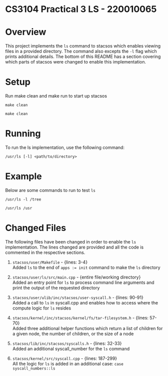 # CS3104 Practical 3 LS - 220010065 #

# Overview #
This project implements the `ls` command to stacsos which enables
viewing files in a provided directory. The command also excepts
the `-l` flag which prints additional details. The bottom of this
README has a section covering which parts of stacsos were changed
to enable this implementation.

# Setup #
Run make clean and make run to start up stacsos
```console
make clean
```
```console
make clean
```

# Running #
To run the ls implementation, use the following command:
```console
/usr/ls [-l] <path/to/directory>
```

# Example #
Below are some commands to run to test `ls`
```console
/usr/ls -l /tree
```
```console
/usr/ls /usr
```

# Changed Files #
The following files have been changed in order to enable the `ls`
implementation. The lines changed are provided and all the code
is commented in the respective sections.

1. `stacsos/user/Makefile` - {lines: 3-4} \
Added `ls` to the end of `apps := init` command to make the `ls`
directory


2. `stacsos/user/ls/src/main.cpp` - {entire file/working directory} \
Added an entry point for `ls` to process command line arguments and
print the output of the requested directory


3. `stacsos/user/ulib/inc/stacsos/user-syscall.h` - {lines: 90-91} \
Added a call to `ls` in syscall.cpp and enables how to access where
the compute logic for `ls` resides


4. `stacsos/kernel/inc/stacsos/kernel/fs/tar-filesystem.h` - {lines: 57-70} \
Added three additional helper functions which return a list of children
for a given node, the number of children, or the size of a node


5. `stacsos/lib/inc/stacsos/syscalls.h` - {lines: 32-33} \
Added an additional syscall_number for the `ls` command


6. `stacsos/kernel/src/syscall.cpp` - {lines: 187-299} \
All the logic for `ls` is added in an additional case: 
`case syscall_numbers::ls`